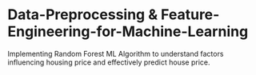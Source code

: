 # Data-Preprocessing & Feature-Engineering-for-Machine-Learning
Implementing Random Forest ML Algorithm to understand factors influencing housing price and effectively predict house price. 
